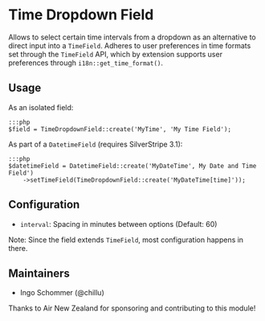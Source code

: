 # Time Dropdown Field #

Allows to select certain time intervals from a dropdown
as an alternative to direct input into a `TimeField`.
Adheres to user preferences in time formats set through
the `TimeField` API, which by extension supports user preferences
through `i18n::get_time_format()`.

## Usage

As an isolated field:

	:::php
	$field = TimeDropdownField::create('MyTime', 'My Time Field');

As part of a `DatetimeField` (requires SilverStripe 3.1):

	:::php
	$datetimeField = DatetimeField::create('MyDateTime', My Date and Time Field')
		->setTimeField(TimeDropdownField::create('MyDateTime[time]'));

## Configuration

 * `interval`: Spacing in minutes between options (Default: 60)

Note: Since the field extends `TimeField`, most configuration happens in there.


## Maintainers ##

 * Ingo Schommer (@chillu)

Thanks to Air New Zealand for sponsoring and contributing to this module!